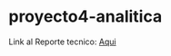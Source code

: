 # proyecto4-analitica
Link al Reporte tecnico: [Aqui](https://prediccionnumvehiculosrunt.blogspot.com/2023/12/reporte-tecnico-trabajo-4.htmlhttps://www.ejemplo.com)

